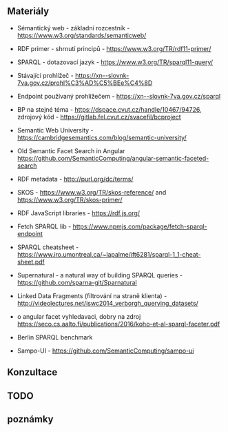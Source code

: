 ## Materiály
* Sémantický web - základní rozcestník - https://www.w3.org/standards/semanticweb/
* RDF primer - shrnutí principů - https://www.w3.org/TR/rdf11-primer/
* SPARQL - dotazovací jazyk - https://www.w3.org/TR/sparql11-query/
* Stávající prohlížeč - https://xn--slovnk-7va.gov.cz/prohl%C3%AD%C5%BEe%C4%8D
* Endpoint používaný prohlížečem - https://xn--slovnk-7va.gov.cz/sparql
* BP na stejné téma - https://dspace.cvut.cz/handle/10467/94726, zdrojový kód - https://gitlab.fel.cvut.cz/svacefil/bcproject

* Semantic Web University - https://cambridgesemantics.com/blog/semantic-university/
* Old Semantic Facet Search in Angular https://github.com/SemanticComputing/angular-semantic-faceted-search
* RDF metadata - http://purl.org/dc/terms/
* SKOS - https://www.w3.org/TR/skos-reference/ and https://www.w3.org/TR/skos-primer/
* RDF JavaScript libraries - https://rdf.js.org/
* Fetch SPARQL lib - https://www.npmjs.com/package/fetch-sparql-endpoint
* SPARQL cheatsheet - https://www.iro.umontreal.ca/~lapalme/ift6281/sparql-1_1-cheat-sheet.pdf
* Supernatural - a natural way of building SPARQL queries - https://github.com/sparna-git/Sparnatural
* Linked Data Fragments (filtrování na straně klienta) - http://videolectures.net/iswc2014_verborgh_querying_datasets/
* o angular facet vyhledavaci, dobry na zdroj https://seco.cs.aalto.fi/publications/2016/koho-et-al-sparql-faceter.pdf
* Berlin SPARQL benchmark
* Sampo-UI - https://github.com/SemanticComputing/sampo-ui

## Konzultace

## TODO

## poznámky
